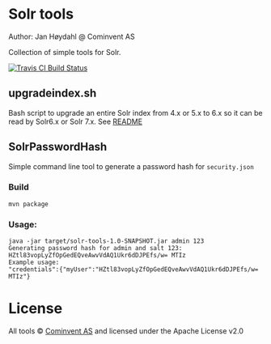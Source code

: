 # Solr tools

Author: Jan Høydahl @ Cominvent AS

Collection of simple tools for Solr.

[![Travis CI Build Status](https://travis-ci.org/cominvent/solr-tools.png)](https://travis-ci.org/cominvent/solr-tools)

## upgradeindex.sh
Bash script to upgrade an entire Solr index from 4.x or 5.x to 6.x so it can be read by Solr6.x or Solr 7.x. See [README](./upgradeindex/README.md)

## SolrPasswordHash
Simple command line tool to generate a password hash for `security.json`

### Build

    mvn package

### Usage:

    java -jar target/solr-tools-1.0-SNAPSHOT.jar admin 123
    Generating password hash for admin and salt 123:
    HZtl83vopLyZfOpGedEQveAwvVdAQ1Ukr6dDJPEfs/w= MTIz
    Example usage:
    "credentials":{"myUser":"HZtl83vopLyZfOpGedEQveAwvVdAQ1Ukr6dDJPEfs/w= MTIz"}
    
# License

All tools © [Cominvent AS](www.cominvent.com) and licensed under the Apache License v2.0
